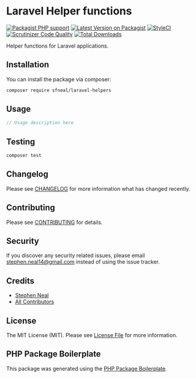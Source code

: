 # Laravel Helper functions

[![Packagist PHP support](https://img.shields.io/packagist/php-v/sfneal/laravel-helpers)](https://packagist.org/packages/sfneal/laravel-helpers)
[![Latest Version on Packagist](https://img.shields.io/packagist/v/sfneal/laravel-helpers.svg?style=flat-square)](https://packagist.org/packages/sfneal/laravel-helpers)
[![StyleCI](https://github.styleci.io/repos/289049580/shield?branch=master)](https://github.styleci.io/repos/289049580?branch=master)
[![Scrutinizer Code Quality](https://scrutinizer-ci.com/g/sfneal/laravel-helpers/badges/quality-score.png?b=master)](https://scrutinizer-ci.com/g/sfneal/laravel-helpers/?branch=master)
[![Total Downloads](https://img.shields.io/packagist/dt/sfneal/laravel-helpers.svg?style=flat-square)](https://packagist.org/packages/sfneal/laravel-helpers)

Helper functions for Laravel applications.

## Installation

You can install the package via composer:

```bash
composer require sfneal/laravel-helpers
```

## Usage

``` php
// Usage description here
```

## Testing

``` bash
composer test
```

## Changelog

Please see [CHANGELOG](CHANGELOG.md) for more information what has changed recently.

## Contributing

Please see [CONTRIBUTING](CONTRIBUTING.md) for details.

## Security

If you discover any security related issues, please email stephen.neal14@gmail.com instead of using the issue tracker.

## Credits

- [Stephen Neal](https://github.com/sfneal)
- [All Contributors](../../contributors)

## License

The MIT License (MIT). Please see [License File](LICENSE.md) for more information.

## PHP Package Boilerplate

This package was generated using the [PHP Package Boilerplate](https://laravelpackageboilerplate.com).
